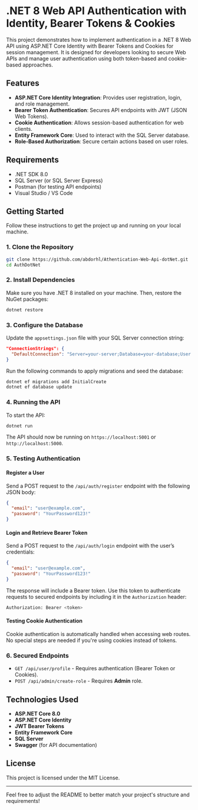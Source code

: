 # .NET 8 Web API Authentication with Identity, Bearer Tokens & Cookies

This project demonstrates how to implement authentication in a .NET 8 Web API using ASP.NET Core Identity with Bearer Tokens and Cookies for session management. It is designed for developers looking to secure Web APIs and manage user authentication using both token-based and cookie-based approaches.

## Features

- **ASP.NET Core Identity Integration**: Provides user registration, login, and role management.
- **Bearer Token Authentication**: Secures API endpoints with JWT (JSON Web Tokens).
- **Cookie Authentication**: Allows session-based authentication for web clients.
- **Entity Framework Core**: Used to interact with the SQL Server database.
- **Role-Based Authorization**: Secure certain actions based on user roles.

## Requirements

- .NET SDK 8.0
- SQL Server (or SQL Server Express)
- Postman (for testing API endpoints)
- Visual Studio / VS Code

## Getting Started

Follow these instructions to get the project up and running on your local machine.

### 1. Clone the Repository

```bash
git clone https://github.com/abdorhl/Athentication-Web-Api-dotNet.git
cd AuthDotNet
```

### 2. Install Dependencies

Make sure you have .NET 8 installed on your machine. Then, restore the NuGet packages:

```bash
dotnet restore
```

### 3. Configure the Database

Update the `appsettings.json` file with your SQL Server connection string:

```json
"ConnectionStrings": {
  "DefaultConnection": "Server=your-server;Database=your-database;User Id=your-user;Password=your-password;"
}
```

Run the following commands to apply migrations and seed the database:

```bash
dotnet ef migrations add InitialCreate
dotnet ef database update
```

### 4. Running the API

To start the API:

```bash
dotnet run
```

The API should now be running on `https://localhost:5001` or `http://localhost:5000`.

### 5. Testing Authentication

#### Register a User

Send a POST request to the `/api/auth/register` endpoint with the following JSON body:

```json
{
  "email": "user@example.com",
  "password": "YourPassword123!"
}
```

#### Login and Retrieve Bearer Token

Send a POST request to the `/api/auth/login` endpoint with the user’s credentials:

```json
{
  "email": "user@example.com",
  "password": "YourPassword123!"
}
```

The response will include a Bearer token. Use this token to authenticate requests to secured endpoints by including it in the `Authorization` header:

```bash
Authorization: Bearer <token>
```

#### Testing Cookie Authentication

Cookie authentication is automatically handled when accessing web routes. No special steps are needed if you're using cookies instead of tokens.

### 6. Secured Endpoints

- `GET /api/user/profile` - Requires authentication (Bearer Token or Cookies).
- `POST /api/admin/create-role` - Requires **Admin** role.

## Technologies Used

- **ASP.NET Core 8.0**
- **ASP.NET Core Identity**
- **JWT Bearer Tokens**
- **Entity Framework Core**
- **SQL Server**
- **Swagger** (for API documentation)

## License

This project is licensed under the MIT License.

---

Feel free to adjust the README to better match your project's structure and requirements!
